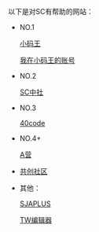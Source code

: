 以下是对SC有帮助的网站：

* NO.1 

    [小码王](https://world.xiaomawang.com/w/index)

    [我在小码王的账号](https://world.xiaomawang.com/w/person/project/all/3298235)

* NO.2 

    [SC中社](https://www.scratch-cn.cn)

* NO.3 

    [40code](https://40code.com)

* NO.4+ 

    [A营](https://aerfaying.com)  

* [共创社区](http://ccw.site) 

* 其他：

    [SJAPLUS](https://sjaplus.top)

    [TW编辑器](https://turbowarp.org/editor)

